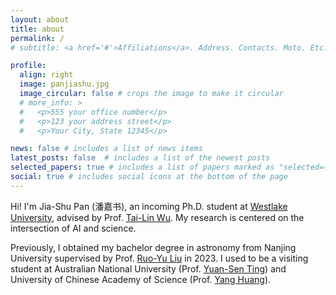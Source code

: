 ```yaml
---
layout: about
title: about
permalink: /
# subtitle: <a href='#'>Affiliations</a>. Address. Contacts. Moto. Etc.

profile:
  align: right
  image: panjiashu.jpg
  image_circular: false # crops the image to make it circular
  # more_info: >
  #   <p>555 your office number</p>
  #   <p>123 your address street</p>
  #   <p>Your City, State 12345</p>

news: false # includes a list of news items
latest_posts: false  # includes a list of the newest posts
selected_papers: true # includes a list of papers marked as "selected={true}"
social: true # includes social icons at the bottom of the page
---
```


<!-- Write your biography here. Tell the world about yourself. Link to your favorite [subreddit](http://reddit.com). You can put a picture in, too. The code is already in, just name your picture `prof_pic.jpg` and put it in the `img/` folder.

Put your address / P.O. box / other info right below your picture. You can also disable any of these elements by editing `profile` property of the YAML header of your `_pages/about.md`. Edit `_bibliography/papers.bib` and Jekyll will render your [publications page](/al-folio/publications/) automatically.

Link to your social media connections, too. This theme is set up to use [Font Awesome icons](https://fontawesome.com/) and [Academicons](https://jpswalsh.github.io/academicons/), like the ones below. Add your Facebook, Twitter, LinkedIn, Google Scholar, or just disable all of them. -->
Hi! I'm Jia-Shu Pan (潘嘉书), an incoming Ph.D. student at [Westlake University](https://en.westlake.edu.cn/), advised by Prof. [Tai-Lin Wu](https://tailin.org/). My research is centered on the intersection of AI and science.
<!-- Here is my [CV](/assets/pdf/cv_jspan.pdf). -->

Previously, I obtained my bachelor degree in astronomy from Nanjing University supervised by Prof. [Ruo-Yu Liu](https://astronomy.nju.edu.cn/EN/People/AssociateProfessors/20210209/i188028.html) in 2023. I used to be a visiting student at Australian National University (Prof. [Yuan-Sen Ting](https://www.mso.anu.edu.au/~yting/)) and University of Chinese Academy of Science (Prof. [Yang Huang](https://people.ucas.ac.cn/~yanghuang)). 